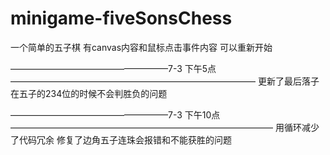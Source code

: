 # minigame-fiveSonsChess

一个简单的五子棋
有canvas内容和鼠标点击事件内容
可以重新开始

——————————————————7-3 下午5点————————————————————————————
更新了最后落子在五子的234位的时候不会判胜负的问题

——————————————————7-3 下午10点——————————————————————————————
用循环减少了代码冗余
修复了边角五子连珠会报错和不能获胜的问题
